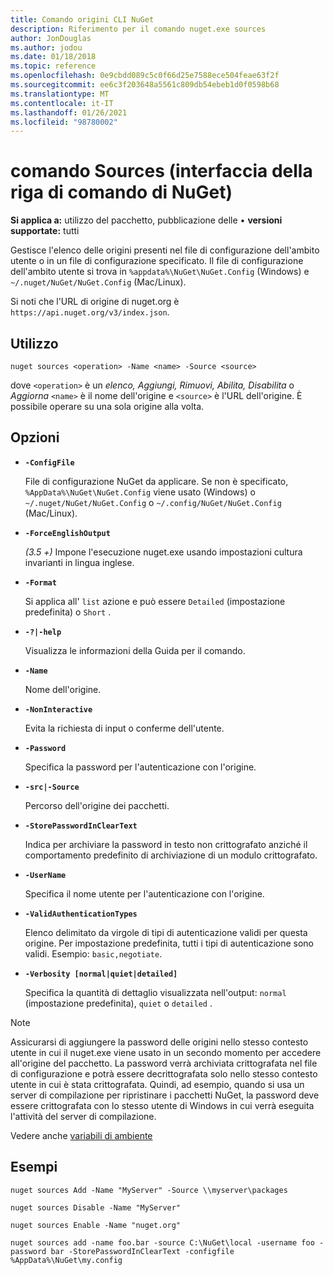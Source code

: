 ```yaml
---
title: Comando origini CLI NuGet
description: Riferimento per il comando nuget.exe sources
author: JonDouglas
ms.author: jodou
ms.date: 01/18/2018
ms.topic: reference
ms.openlocfilehash: 0e9cbdd089c5c0f66d25e7588ece504feae63f2f
ms.sourcegitcommit: ee6c3f203648a5561c809db54ebeb1d0f0598b68
ms.translationtype: MT
ms.contentlocale: it-IT
ms.lasthandoff: 01/26/2021
ms.locfileid: "98780002"
---
```

# <a name="sources-command-nuget-cli"></a>comando Sources (interfaccia della riga di comando di NuGet)

**Si applica a:** utilizzo del pacchetto, pubblicazione delle &bullet; **versioni supportate:** tutti

Gestisce l'elenco delle origini presenti nel file di configurazione dell'ambito utente o in un file di configurazione specificato. Il file di configurazione dell'ambito utente si trova in `%appdata%\NuGet\NuGet.Config` (Windows) e `~/.nuget/NuGet/NuGet.Config` (Mac/Linux).

Si noti che l'URL di origine di nuget.org è `https://api.nuget.org/v3/index.json`.

## <a name="usage"></a>Utilizzo

```cli
nuget sources <operation> -Name <name> -Source <source>
```

dove `<operation>` è un *elenco, Aggiungi, Rimuovi, Abilita, Disabilita* o *Aggiorna* `<name>` è il nome dell'origine e `<source>` è l'URL dell'origine. È possibile operare su una sola origine alla volta.

## <a name="options"></a>Opzioni

- **`-ConfigFile`**

  File di configurazione NuGet da applicare. Se non è specificato, `%AppData%\NuGet\NuGet.Config` viene usato (Windows) o `~/.nuget/NuGet/NuGet.Config` o `~/.config/NuGet/NuGet.Config` (Mac/Linux).

- **`-ForceEnglishOutput`**

  *(3.5 +)* Impone l'esecuzione nuget.exe usando impostazioni cultura invarianti in lingua inglese.

- **`-Format`**

  Si applica all' `list` azione e può essere `Detailed` (impostazione predefinita) o `Short` .

- **`-?|-help`**

  Visualizza le informazioni della Guida per il comando.

- **`-Name`**

  Nome dell'origine.

- **`-NonInteractive`**

  Evita la richiesta di input o conferme dell'utente.

- **`-Password`**

  Specifica la password per l'autenticazione con l'origine.

- **`-src|-Source`**

  Percorso dell'origine dei pacchetti.

- **`-StorePasswordInClearText`**

  Indica per archiviare la password in testo non crittografato anziché il comportamento predefinito di archiviazione di un modulo crittografato.

- **`-UserName`**

  Specifica il nome utente per l'autenticazione con l'origine.

- **`-ValidAuthenticationTypes`**

  Elenco delimitato da virgole di tipi di autenticazione validi per questa origine. Per impostazione predefinita, tutti i tipi di autenticazione sono validi. Esempio: `basic,negotiate`.

- **`-Verbosity [normal|quiet|detailed]`**

  Specifica la quantità di dettaglio visualizzata nell'output: `normal` (impostazione predefinita), `quiet` o `detailed` .

> [!Note]
> Assicurarsi di aggiungere la password delle origini nello stesso contesto utente in cui il nuget.exe viene usato in un secondo momento per accedere all'origine del pacchetto. La password verrà archiviata crittografata nel file di configurazione e potrà essere decrittografata solo nello stesso contesto utente in cui è stata crittografata. Quindi, ad esempio, quando si usa un server di compilazione per ripristinare i pacchetti NuGet, la password deve essere crittografata con lo stesso utente di Windows in cui verrà eseguita l'attività del server di compilazione.

Vedere anche [variabili di ambiente](cli-ref-environment-variables.md)

## <a name="examples"></a>Esempi

```cli
nuget sources Add -Name "MyServer" -Source \\myserver\packages

nuget sources Disable -Name "MyServer"

nuget sources Enable -Name "nuget.org"

nuget sources add -name foo.bar -source C:\NuGet\local -username foo -password bar -StorePasswordInClearText -configfile %AppData%\NuGet\my.config
```
